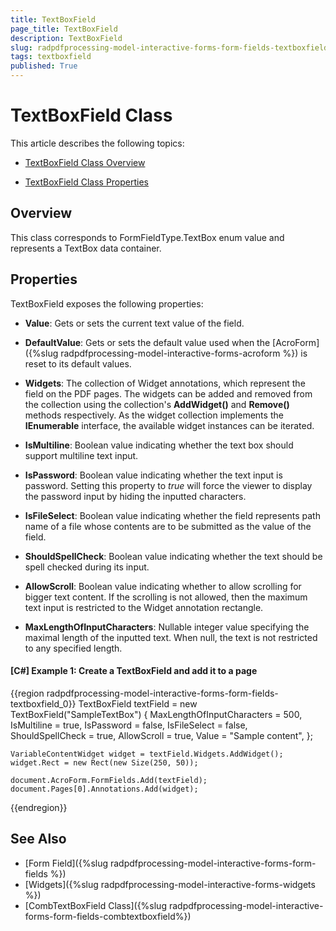 ```yaml
---
title: TextBoxField 
page_title: TextBoxField 
description: TextBoxField 
slug: radpdfprocessing-model-interactive-forms-form-fields-textboxfield
tags: textboxfield
published: True
---
```


# TextBoxField Class

This article describes the following topics:

* [TextBoxField Class Overview](#overview)

* [TextBoxField Class Properties](#properties)


## Overview

This class corresponds to FormFieldType.TextBox enum value and represents a TextBox data container. 

## Properties

TextBoxField exposes the following properties:

* **Value**: Gets or sets the current text value of the field.

* **DefaultValue**: Gets or sets the default value used when the [AcroForm]({%slug radpdfprocessing-model-interactive-forms-acroform %}) is reset to its default values.

* **Widgets**: The collection of Widget annotations, which represent the field on the PDF pages. The widgets can be added and removed from the collection using the collection's **AddWidget()** and **Remove()** methods respectively. As the widget collection implements the **IEnumerable** interface, the available widget instances can be iterated.

* **IsMultiline**: Boolean value indicating whether the text box should support multiline text input.

* **IsPassword**: Boolean value indicating whether the text input is password. Setting this property to *true* will force the viewer to display the password input by hiding the inputted characters.

* **IsFileSelect**: Boolean value indicating whether the field represents path name of a file whose contents are to be submitted as the value of the field.

* **ShouldSpellCheck**: Boolean value indicating whether the text should be spell checked during its input.

* **AllowScroll**: Boolean value indicating whether to allow scrolling for bigger text content. If the scrolling is not allowed, then the maximum text input is restricted to the Widget annotation rectangle.

* **MaxLengthOfInputCharacters**: Nullable integer value specifying the maximal length of the inputted text. When null, the text is not restricted to any specified length.

#### **[C#] Example 1: Create a TextBoxField and add it to a page**
{{region radpdfprocessing-model-interactive-forms-form-fields-textboxfield_0}}
	TextBoxField textField = new TextBoxField("SampleTextBox")
	{
	    MaxLengthOfInputCharacters = 500,
	    IsMultiline = true,
	    IsPassword = false,
	    IsFileSelect = false,
	    ShouldSpellCheck = true,
	    AllowScroll = true,
	    Value = "Sample content",
	};
	
	VariableContentWidget widget = textField.Widgets.AddWidget();
	widget.Rect = new Rect(new Size(250, 50));
	
	document.AcroForm.FormFields.Add(textField);
	document.Pages[0].Annotations.Add(widget);

{{endregion}}

## See Also

* [Form Field]({%slug radpdfprocessing-model-interactive-forms-form-fields %})
* [Widgets]({%slug radpdfprocessing-model-interactive-forms-widgets %})
* [CombTextBoxField Class]({%slug radpdfprocessing-model-interactive-forms-form-fields-combtextboxfield%})
